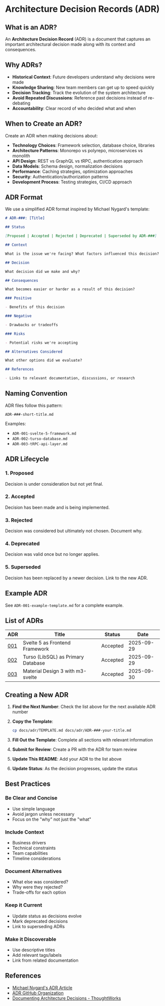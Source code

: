 # Architecture Decision Records (ADR)

## What is an ADR?

An **Architecture Decision Record** (ADR) is a document that captures an important architectural decision made along with its context and consequences.

## Why ADRs?

- **Historical Context**: Future developers understand why decisions were made
- **Knowledge Sharing**: New team members can get up to speed quickly
- **Decision Tracking**: Track the evolution of the system architecture
- **Avoid Repeated Discussions**: Reference past decisions instead of re-debating
- **Accountability**: Clear record of who decided what and when

## When to Create an ADR?

Create an ADR when making decisions about:

- **Technology Choices**: Framework selection, database choice, libraries
- **Architecture Patterns**: Monorepo vs polyrepo, microservices vs monolith
- **API Design**: REST vs GraphQL vs tRPC, authentication approach
- **Data Models**: Schema design, normalization decisions
- **Performance**: Caching strategies, optimization approaches
- **Security**: Authentication/authorization patterns
- **Development Process**: Testing strategies, CI/CD approach

## ADR Format

We use a simplified ADR format inspired by Michael Nygard's template:

```markdown
# ADR-###: [Title]

## Status

[Proposed | Accepted | Rejected | Deprecated | Superseded by ADR-###]

## Context

What is the issue we're facing? What factors influenced this decision?

## Decision

What decision did we make and why?

## Consequences

What becomes easier or harder as a result of this decision?

### Positive

- Benefits of this decision

### Negative

- Drawbacks or tradeoffs

### Risks

- Potential risks we're accepting

## Alternatives Considered

What other options did we evaluate?

## References

- Links to relevant documentation, discussions, or research
```

## Naming Convention

ADR files follow this pattern:
```
ADR-###-short-title.md
```

Examples:
- `ADR-001-svelte-5-framework.md`
- `ADR-002-turso-database.md`
- `ADR-003-tRPC-api-layer.md`

## ADR Lifecycle

### 1. Proposed
Decision is under consideration but not yet final.

### 2. Accepted
Decision has been made and is being implemented.

### 3. Rejected
Decision was considered but ultimately not chosen. Document why.

### 4. Deprecated
Decision was valid once but no longer applies.

### 5. Superseded
Decision has been replaced by a newer decision. Link to the new ADR.

## Example ADR

See `ADR-001-example-template.md` for a complete example.

## List of ADRs

| ADR | Title | Status | Date |
|-----|-------|--------|------|
| [001](ADR-001-svelte-5-framework.md) | Svelte 5 as Frontend Framework | Accepted | 2025-09-29 |
| [002](ADR-002-turso-database.md) | Turso (LibSQL) as Primary Database | Accepted | 2025-09-29 |
| [003](ADR-003-material-design-3.md) | Material Design 3 with m3-svelte | Accepted | 2025-09-30 |

## Creating a New ADR

1. **Find the Next Number**: Check the list above for the next available ADR number

2. **Copy the Template**:
   ```bash
   cp docs/adr/TEMPLATE.md docs/adr/ADR-###-your-title.md
   ```

3. **Fill Out the Template**: Complete all sections with relevant information

4. **Submit for Review**: Create a PR with the ADR for team review

5. **Update This README**: Add your ADR to the list above

6. **Update Status**: As the decision progresses, update the status

## Best Practices

### Be Clear and Concise
- Use simple language
- Avoid jargon unless necessary
- Focus on the "why" not just the "what"

### Include Context
- Business drivers
- Technical constraints
- Team capabilities
- Timeline considerations

### Document Alternatives
- What else was considered?
- Why were they rejected?
- Trade-offs for each option

### Keep it Current
- Update status as decisions evolve
- Mark deprecated decisions
- Link to superseding ADRs

### Make it Discoverable
- Use descriptive titles
- Add relevant tags/labels
- Link from related documentation

## References

- [Michael Nygard's ADR Article](https://cognitect.com/blog/2011/11/15/documenting-architecture-decisions)
- [ADR GitHub Organization](https://adr.github.io/)
- [Documenting Architecture Decisions - ThoughtWorks](https://www.thoughtworks.com/insights/articles/documenting-architecture-decisions)
